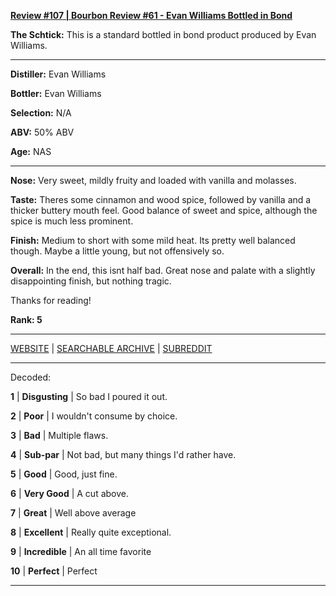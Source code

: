 
[**Review #107 | Bourbon Review #61 - Evan Williams Bottled in Bond**]( https://t8ke.review/review-107-evan-williams-bib/)

**The Schtick:** This is a standard bottled in bond product produced by Evan Williams. 

-----

**Distiller:** Evan Williams

**Bottler:** Evan Williams

**Selection:** N/A

**ABV:**  50% ABV

**Age:** NAS 

-----

**Nose:**  Very sweet, mildly fruity and loaded with vanilla and molasses.  

**Taste:** Theres some cinnamon and wood spice, followed by vanilla and a thicker buttery mouth feel. Good balance of sweet and spice, although the spice is much less prominent. 

**Finish:** Medium to short with some mild heat. Its pretty well balanced though. Maybe a little young, but not offensively so.   

**Overall:** In the end, this isnt half bad. Great nose and palate with a slightly disappointing finish, but nothing tragic. 

Thanks for reading!

**Rank: 5**



-----

[WEBSITE](https://t8ke.review) | [SEARCHABLE ARCHIVE](https://t8ke.review/review-archive/) | [SUBREDDIT](https://reddit.com/r/t8kereviews)

-----

Decoded:

**1** | **Disgusting** | So bad I poured it out.

**2** | **Poor** | I wouldn't consume by choice.

**3** | **Bad** | Multiple flaws.

**4** | **Sub-par** | Not bad, but many things I'd rather have.

**5** | **Good** | Good, just fine.

**6** | **Very Good** | A cut above.

**7** | **Great** | Well above average

**8** | **Excellent** | Really quite exceptional.

**9** | **Incredible** | An all time favorite

**10** | **Perfect** | Perfect

----

